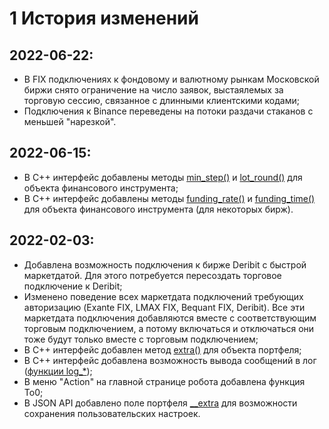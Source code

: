 # **1 История изменений**

## 2022-06-22:

* В FIX подключениях к фондовому и валютному рынкам Московской биржи снято ограничение на число заявок, выстаялемых за торговую сессию, связанное с длинными клиентскими кодами;
* Подключения к Binance переведены на потоки раздачи стаканов с меньшей "нарезкой".

## 2022-06-15:

* В C++ интерфейс добавлены методы [min_step()](https://bot.fkviking.com/v2/ru/doc/ru#ref4) и [lot_round()](https://bot.fkviking.com/v2/ru/doc/ru#ref5) для объекта финансового инструмента;
* В C++ интерфейс добавлены методы [funding_rate()](https://bot.fkviking.com/v2/ru/doc/ru#ref6) и [funding_time()](https://bot.fkviking.com/v2/ru/doc/ru#ref7) для объекта финансового инструмента (для некоторых бирж).

## 2022-02-03:

* Добавлена возможность подключения к бирже Deribit с быстрой маркетдатой. Для этого потребуется пересоздать торговое подключение к Deribit;
* Изменено поведение всех маркетдата подключений требующих авторизацию (Exante FIX, LMAX FIX, Bequant FIX, Deribit). Все эти маркетдата подключения добавляются вместе с соответствующим торговым подключением, а потому включаться и отключаться они тоже будут только вместе с торговым подключением;
* В C++ интерфейс добавлен метод [extra()](https://bot.fkviking.com/v2/ru/doc/ru#ref3) для объекта портфеля;
* В C++ интерфейс добавлена возможность вывода сообщений в лог ([функции log_*](https://bot.fkviking.com/v2/ru/doc/ru#ref2));
* В меню "Action" на главной странице робота добавлена функция To0;
* В JSON API добавлено поле портфеля [__extra](https://bot.fkviking.com/v2/ru/doc/ru#ref1) для возможности сохранения пользовательских настроек.
